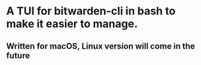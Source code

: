 # A TUI for bitwarden-cli in bash to make it easier to manage.

## Written for macOS, Linux version will come in the future

